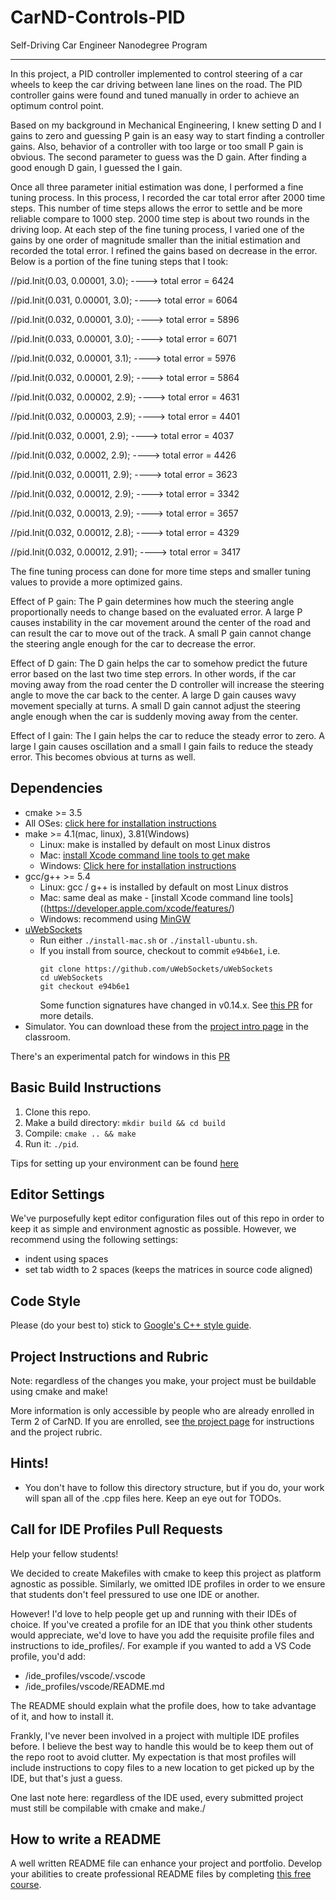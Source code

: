 # CarND-Controls-PID
Self-Driving Car Engineer Nanodegree Program

---
In this project, a PID controller implemented to control steering of a car wheels to keep the car driving between lane lines on the road. The PID controller gains were found and tuned manually in order to achieve an optimum control point.

Based on my background in Mechanical Engineering, I knew setting D and I gains to zero and guessing P gain is an easy way to start finding a controller gains. Also, behavior of a controller with too large or too small P gain is obvious. The second parameter to guess was the D gain. After finding a good enough D gain, I guessed the I gain.

Once all three parameter initial estimation was done, I performed a fine tuning process. In this process, I recorded the car total error after 2000 time steps. This number of time steps allows the error to settle and be more reliable compare to 1000 step. 2000 time step is about two rounds in the driving loop. At each step of the fine tuning process, I varied one of the gains by one order of magnitude smaller than the initial estimation and recorded the total error. I refined the gains based on decrease in the error. Below is a portion of the fine tuning steps that I took:

//pid.Init(0.03, 0.00001, 3.0); ----> total error = 6424

//pid.Init(0.031, 0.00001, 3.0); ----> total error = 6064

//pid.Init(0.032, 0.00001, 3.0); ----> total error = 5896

//pid.Init(0.033, 0.00001, 3.0); ----> total error = 6071

//pid.Init(0.032, 0.00001, 3.1); ----> total error = 5976

//pid.Init(0.032, 0.00001, 2.9); ----> total error = 5864

//pid.Init(0.032, 0.00002, 2.9); ----> total error = 4631

//pid.Init(0.032, 0.00003, 2.9); ----> total error = 4401

//pid.Init(0.032, 0.0001, 2.9); ----> total error = 4037

//pid.Init(0.032, 0.0002, 2.9); ----> total error = 4426

//pid.Init(0.032, 0.00011, 2.9); ----> total error = 3623

//pid.Init(0.032, 0.00012, 2.9); ----> total error = 3342

//pid.Init(0.032, 0.00013, 2.9); ----> total error = 3657

//pid.Init(0.032, 0.00012, 2.8); ----> total error = 4329

//pid.Init(0.032, 0.00012, 2.91); ----> total error = 3417

The fine tuning process can done for more time steps and smaller tuning values to provide a more optimized gains.

Effect of P gain:
The P gain determines how much the steering angle proportionally needs to change based on the evaluated error. A large P causes instability in the car movement around the center of the road and can result the car to move out of the track. A small P gain cannot change the steering angle enough for the car to decrease the error.

Effect of D gain:
The D gain helps the car to somehow predict the future error based on the last two time step errors. In other words, if the car moving away from the road center the D controller will increase the steering angle to move the car back to the center. A large D gain causes wavy movement specially at turns. A small D gain cannot adjust the steering angle enough when the car is suddenly moving away from the center.

Effect of I gain:
The I gain helps the car to reduce the steady error to zero. A large I gain causes oscillation and a small I gain fails to reduce the steady error. This becomes obvious at turns as well.  

## Dependencies

* cmake >= 3.5
 * All OSes: [click here for installation instructions](https://cmake.org/install/)
* make >= 4.1(mac, linux), 3.81(Windows)
  * Linux: make is installed by default on most Linux distros
  * Mac: [install Xcode command line tools to get make](https://developer.apple.com/xcode/features/)
  * Windows: [Click here for installation instructions](http://gnuwin32.sourceforge.net/packages/make.htm)
* gcc/g++ >= 5.4
  * Linux: gcc / g++ is installed by default on most Linux distros
  * Mac: same deal as make - [install Xcode command line tools]((https://developer.apple.com/xcode/features/)
  * Windows: recommend using [MinGW](http://www.mingw.org/)
* [uWebSockets](https://github.com/uWebSockets/uWebSockets)
  * Run either `./install-mac.sh` or `./install-ubuntu.sh`.
  * If you install from source, checkout to commit `e94b6e1`, i.e.
    ```
    git clone https://github.com/uWebSockets/uWebSockets
    cd uWebSockets
    git checkout e94b6e1
    ```
    Some function signatures have changed in v0.14.x. See [this PR](https://github.com/udacity/CarND-MPC-Project/pull/3) for more details.
* Simulator. You can download these from the [project intro page](https://github.com/udacity/self-driving-car-sim/releases) in the classroom.

There's an experimental patch for windows in this [PR](https://github.com/udacity/CarND-PID-Control-Project/pull/3)

## Basic Build Instructions

1. Clone this repo.
2. Make a build directory: `mkdir build && cd build`
3. Compile: `cmake .. && make`
4. Run it: `./pid`.

Tips for setting up your environment can be found [here](https://classroom.udacity.com/nanodegrees/nd013/parts/40f38239-66b6-46ec-ae68-03afd8a601c8/modules/0949fca6-b379-42af-a919-ee50aa304e6a/lessons/f758c44c-5e40-4e01-93b5-1a82aa4e044f/concepts/23d376c7-0195-4276-bdf0-e02f1f3c665d)

## Editor Settings

We've purposefully kept editor configuration files out of this repo in order to
keep it as simple and environment agnostic as possible. However, we recommend
using the following settings:

* indent using spaces
* set tab width to 2 spaces (keeps the matrices in source code aligned)

## Code Style

Please (do your best to) stick to [Google's C++ style guide](https://google.github.io/styleguide/cppguide.html).

## Project Instructions and Rubric

Note: regardless of the changes you make, your project must be buildable using
cmake and make!

More information is only accessible by people who are already enrolled in Term 2
of CarND. If you are enrolled, see [the project page](https://classroom.udacity.com/nanodegrees/nd013/parts/40f38239-66b6-46ec-ae68-03afd8a601c8/modules/f1820894-8322-4bb3-81aa-b26b3c6dcbaf/lessons/e8235395-22dd-4b87-88e0-d108c5e5bbf4/concepts/6a4d8d42-6a04-4aa6-b284-1697c0fd6562)
for instructions and the project rubric.

## Hints!

* You don't have to follow this directory structure, but if you do, your work
  will span all of the .cpp files here. Keep an eye out for TODOs.

## Call for IDE Profiles Pull Requests

Help your fellow students!

We decided to create Makefiles with cmake to keep this project as platform
agnostic as possible. Similarly, we omitted IDE profiles in order to we ensure
that students don't feel pressured to use one IDE or another.

However! I'd love to help people get up and running with their IDEs of choice.
If you've created a profile for an IDE that you think other students would
appreciate, we'd love to have you add the requisite profile files and
instructions to ide_profiles/. For example if you wanted to add a VS Code
profile, you'd add:

* /ide_profiles/vscode/.vscode
* /ide_profiles/vscode/README.md

The README should explain what the profile does, how to take advantage of it,
and how to install it.

Frankly, I've never been involved in a project with multiple IDE profiles
before. I believe the best way to handle this would be to keep them out of the
repo root to avoid clutter. My expectation is that most profiles will include
instructions to copy files to a new location to get picked up by the IDE, but
that's just a guess.

One last note here: regardless of the IDE used, every submitted project must
still be compilable with cmake and make./

## How to write a README
A well written README file can enhance your project and portfolio.  Develop your abilities to create professional README files by completing [this free course](https://www.udacity.com/course/writing-readmes--ud777).
